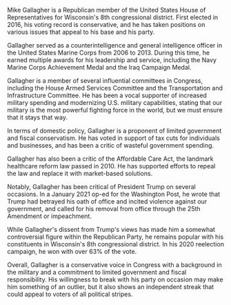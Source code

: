 Mike Gallagher is a Republican member of the United States House of Representatives for Wisconsin's 8th congressional district. First elected in 2016, his voting record is conservative, and he has taken positions on various issues that appeal to his base and his party.

Gallagher served as a counterintelligence and general intelligence officer in the United States Marine Corps from 2006 to 2013. During this time, he earned multiple awards for his leadership and service, including the Navy Marine Corps Achievement Medal and the Iraq Campaign Medal.

Gallagher is a member of several influential committees in Congress, including the House Armed Services Committee and the Transportation and Infrastructure Committee. He has been a vocal supporter of increased military spending and modernizing U.S. military capabilities, stating that our military is the most powerful fighting force in the world, but we must ensure that it stays that way.

In terms of domestic policy, Gallagher is a proponent of limited government and fiscal conservatism. He has voted in support of tax cuts for individuals and businesses, and has been a critic of wasteful government spending.

Gallagher has also been a critic of the Affordable Care Act, the landmark healthcare reform law passed in 2010. He has supported efforts to repeal the law and replace it with market-based solutions.

Notably, Gallagher has been critical of President Trump on several occasions. In a January 2021 op-ed for the Washington Post, he wrote that Trump had betrayed his oath of office and incited violence against our government, and called for his removal from office through the 25th Amendment or impeachment.

While Gallagher's dissent from Trump's views has made him a somewhat controversial figure within the Republican Party, he remains popular with his constituents in Wisconsin's 8th congressional district. In his 2020 reelection campaign, he won with over 63% of the vote.

Overall, Gallagher is a conservative voice in Congress with a background in the military and a commitment to limited government and fiscal responsibility. His willingness to break with his party on occasion may make him something of an outlier, but it also shows an independent streak that could appeal to voters of all political stripes.
